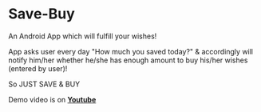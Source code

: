 # Save-Buy

An Android App which will fulfill your wishes!

App asks user every day "How much you saved today?" & accordingly will notify him/her whether he/she has enough amount to buy his/her wishes (entered by user)!

So JUST SAVE & BUY

Demo video is on **[Youtube](https://youtu.be/Th5YAOxmXkc)**
